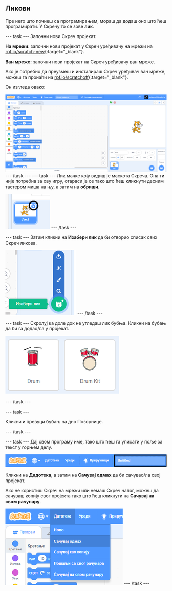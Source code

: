 ## Ликови

Пре него што почнеш са програмирањем, мораш да додаш оно што ћеш програмирати. У Скречу то се зове **лик**.

\--- task \--- Започни нови Скреч пројекат.

**На мрежи**: започни нови пројекат у Скреч уређивачу на мрежи на [rpf.io/scratch-new](http://rpf.io/scratch-new){:target="_blank"}.

**Ван мреже:** започни нови пројекат на Скреч уређивачу ван мреже.

Ако је потребно да преузмеш и инсталираш Скреч уређивач ван мреже, можеш га пронаћи на [rpf.io/scratchoff](http://rpf.io/scratchoff){:target="_blank"}.

Он изгледа овако:

![снимак екрана](images/band-scratch.png) \--- /task \--- \--- task \--- Лик мачке коју видиш је маскота Скреча. Она ти није потребна за ову игру, отараси је се тако што ћеш кликнути десним тастером миша на њу, а затим на **обриши**.

![снимак екрана](images/band-delete-annotated.png) \--- /task \---

\--- task \--- Затим кликни на **Изабери лик** да би отворио списак свих Скреч ликова.

![снимак екрана](images/band-sprite-library.png) \--- /task \---

\--- task \--- Скролуј ка доле док не угледаш лик бубња. Кликни на бубањ да би га додао/ла у пројекат.

![снимак екрана](images/band-sprite-drum.png)

\--- /task \---

\--- task \---

Кликни и превуци бубањ на дно Позорнице.

\--- /task \---

\--- task \--- Дај свом програму име, тако што ћеш га уписати у поље за текст у горњем делу.

![име](images/band-name-annotated.png)

Кликни на **Дадотека**, а затим на **Сачувај одмах** да би сачувао/ла свој пројекат.

Ако не користиш Скреч на мрежи или немаш Скреч налог, можеш да сачуваш копију свог пројекта тако што ћеш кликнути на **Сачувај на свом рачунару**.

![снимак екрана](images/band-save.png) \--- /task \---